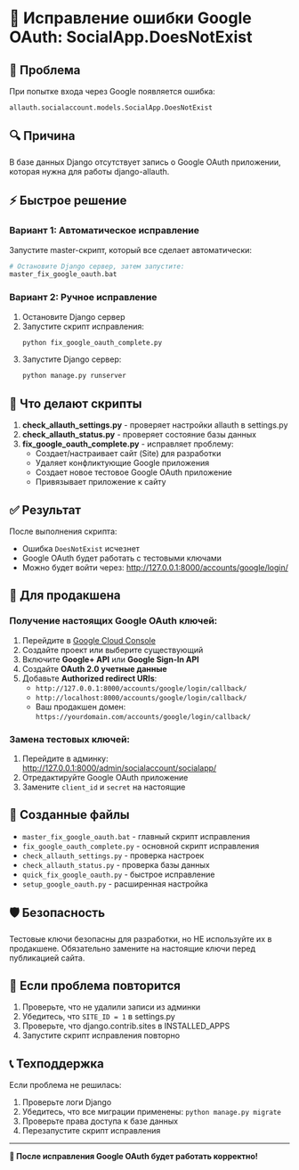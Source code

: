 # 🚨 Исправление ошибки Google OAuth: SocialApp.DoesNotExist

## 🎯 Проблема
При попытке входа через Google появляется ошибка:
```
allauth.socialaccount.models.SocialApp.DoesNotExist
```

## 🔍 Причина
В базе данных Django отсутствует запись о Google OAuth приложении, которая нужна для работы django-allauth.

## ⚡ Быстрое решение

### Вариант 1: Автоматическое исправление
Запустите master-скрипт, который все сделает автоматически:

```bash
# Остановите Django сервер, затем запустите:
master_fix_google_oauth.bat
```

### Вариант 2: Ручное исправление
1. Остановите Django сервер
2. Запустите скрипт исправления:
   ```bash
   python fix_google_oauth_complete.py
   ```
3. Запустите Django сервер:
   ```bash
   python manage.py runserver
   ```

## 🔧 Что делают скрипты

1. **check_allauth_settings.py** - проверяет настройки allauth в settings.py
2. **check_allauth_status.py** - проверяет состояние базы данных
3. **fix_google_oauth_complete.py** - исправляет проблему:
   - Создает/настраивает сайт (Site) для разработки
   - Удаляет конфликтующие Google приложения
   - Создает новое тестовое Google OAuth приложение
   - Привязывает приложение к сайту

## ✅ Результат
После выполнения скрипта:
- Ошибка `DoesNotExist` исчезнет
- Google OAuth будет работать с тестовыми ключами
- Можно будет войти через: http://127.0.0.1:8000/accounts/google/login/

## 🔑 Для продакшена

### Получение настоящих Google OAuth ключей:
1. Перейдите в [Google Cloud Console](https://console.cloud.google.com/)
2. Создайте проект или выберите существующий
3. Включите **Google+ API** или **Google Sign-In API**
4. Создайте **OAuth 2.0 учетные данные**
5. Добавьте **Authorized redirect URIs**:
   - `http://127.0.0.1:8000/accounts/google/login/callback/`
   - `http://localhost:8000/accounts/google/login/callback/`
   - Ваш продакшен домен: `https://yourdomain.com/accounts/google/login/callback/`

### Замена тестовых ключей:
1. Перейдите в админку: http://127.0.0.1:8000/admin/socialaccount/socialapp/
2. Отредактируйте Google OAuth приложение
3. Замените `client_id` и `secret` на настоящие

## 📁 Созданные файлы

- `master_fix_google_oauth.bat` - главный скрипт исправления
- `fix_google_oauth_complete.py` - основной скрипт исправления
- `check_allauth_settings.py` - проверка настроек
- `check_allauth_status.py` - проверка базы данных
- `quick_fix_google_oauth.py` - быстрое исправление
- `setup_google_oauth.py` - расширенная настройка

## 🛡️ Безопасность

Тестовые ключи безопасны для разработки, но НЕ используйте их в продакшене. Обязательно замените на настоящие ключи перед публикацией сайта.

## 🔄 Если проблема повторится

1. Проверьте, что не удалили записи из админки
2. Убедитесь, что `SITE_ID = 1` в settings.py
3. Проверьте, что django.contrib.sites в INSTALLED_APPS
4. Запустите скрипт исправления повторно

## 📞 Техподдержка

Если проблема не решилась:
1. Проверьте логи Django
2. Убедитесь, что все миграции применены: `python manage.py migrate`
3. Проверьте права доступа к базе данных
4. Перезапустите скрипт исправления

---

**🎉 После исправления Google OAuth будет работать корректно!**
